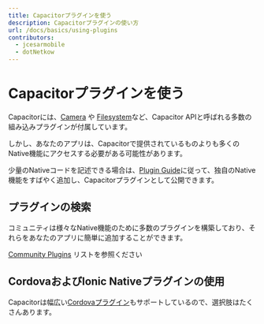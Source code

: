 ```yaml
---
title: Capacitorプラグインを使う
description: Capacitorプラグインの使い方
url: /docs/basics/using-plugins
contributors:
  - jcesarmobile
  - dotNetkow
---
```


# Capacitorプラグインを使う

<p class="intro">Capacitorには、<a href="https://capacitorjs.jp/docs/apis/camera">Camera</a> や <a href="https://capacitorjs.jp/docs/apis/filesystem">Filesystem</a>など、Capacitor APIと呼ばれる多数の組み込みプラグインが付属しています。</p>

<p class="intro">しかし、あなたのアプリは、Capacitorで提供されているものよりも多くのNative機能にアクセスする必要がある可能性があります。</p>

<p class="intro">少量のNativeコードを記述できる場合は、<a href="/docs/plugins">Plugin Guide</a>に従って、独自のNative機能をすばやく追加し、Capacitorプラグインとして公開できます。</p>

## プラグインの検索

コミュニティは様々なNative機能のために多数のプラグインを構築しており、それらをあなたのアプリに簡単に追加することができます。

[Community Plugins](/docs/community/) リストを参照ください

## CordovaおよびIonic Nativeプラグインの使用

Capacitorは幅広い[Cordovaプラグイン](/docs/cordova/using-cordova-plugins)もサポートしているので、選択肢はたくさんあります。

